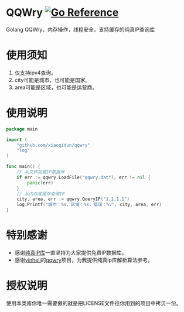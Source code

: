 # QQWry [![Go Reference](https://pkg.go.dev/badge/github.com/xiaoqidun/qqwry.svg)](https://pkg.go.dev/github.com/xiaoqidun/qqwry)

Golang QQWry，内存操作，线程安全，支持缓存的纯真IP查询库

# 使用须知

1. 仅支持ipv4查询。
2. city可能是城市，也可能是国家。
3. area可能是区域，也可能是运营商。

# 使用说明

```go
package main

import (
	"github.com/xiaoqidun/qqwry"
	"log"
)

func main() {
	// 从文件加载IP数据库
	if err := qqwry.LoadFile("qqwry.dat"); err != nil {
		panic(err)
	}
	// 从内存或缓存查询IP
	city, area, err := qqwry.QueryIP("1.1.1.1")
	log.Printf("城市：%s，区域：%s，错误：%v", city, area, err)
}
```

# 特别感谢

- 感谢[纯真IP库](https://www.cz88.net/)一直坚持为大家提供免费IP数据库。
- 感谢[yinheli](https://github.com/yinheli)的[qqwry](https://github.com/yinheli/qqwry)项目，为我提供纯真ip库解析算法参考。

# 授权说明

使用本类库你唯一需要做的就是把LICENSE文件往你用到的项目中拷贝一份。